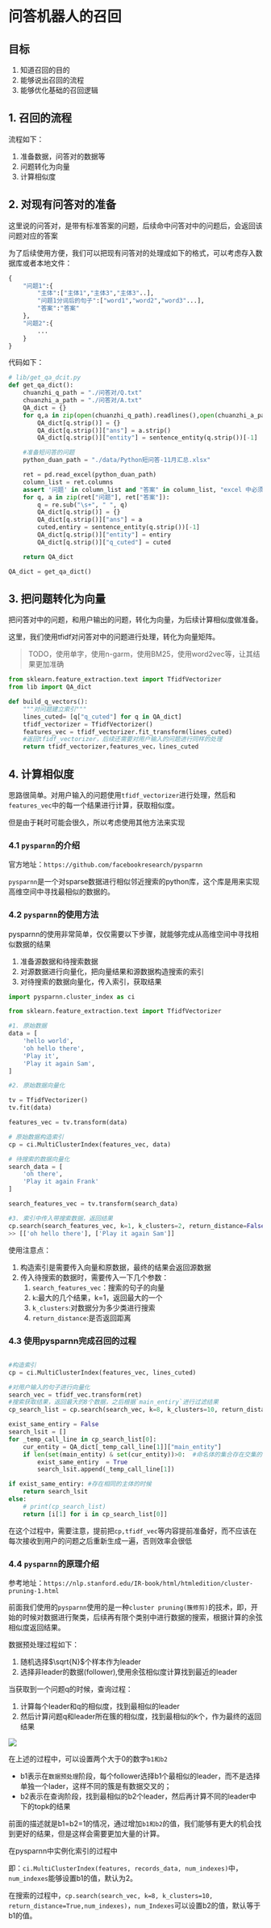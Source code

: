 # 问答机器人的召回

## 目标

1. 知道召回的目的
2. 能够说出召回的流程
3. 能够优化基础的召回逻辑



## 1. 召回的流程

流程如下：

1. 准备数据，问答对的数据等
2. 问题转化为向量
3. 计算相似度



## 2. 对现有问答对的准备

这里说的问答对，是带有标准答案的问题，后续命中问答对中的问题后，会返回该问题对应的答案

为了后续使用方便，我们可以把现有问答对的处理成如下的格式，可以考虑存入数据库或者本地文件：

```python
{
    "问题1":{
        "主体":["主体1","主体3","主体3"..],
        "问题1分词后的句子":["word1","word2","word3"...],
        "答案":"答案"
    },
    "问题2":{
        ...
    }
}
```

代码如下：

```python
# lib/get_qa_dcit.py
def get_qa_dict():
    chuanzhi_q_path = "./问答对/Q.txt"
    chuanzhi_a_path = "./问答对/A.txt"
    QA_dict = {}
    for q,a in zip(open(chuanzhi_q_path).readlines(),open(chuanzhi_a_path).readlines()):
        QA_dict[q.strip()] = {}
        QA_dict[q.strip()]["ans"] = a.strip()
        QA_dict[q.strip()]["entity"] = sentence_entity(q.strip())[-1]

    #准备短问答的问题
    python_duan_path = "./data/Python短问答-11月汇总.xlsx"

    ret = pd.read_excel(python_duan_path)
    column_list = ret.columns
    assert '问题' in column_list and "答案" in column_list, "excel 中必须包含问题和答案"
    for q, a in zip(ret["问题"], ret["答案"]):
        q = re.sub("\s+", " ", q)
        QA_dict[q.strip()] = {}
        QA_dict[q.strip()]["ans"] = a
        cuted,entiry = sentence_entity(q.strip())[-1]
        QA_dict[q.strip()]["entity"] = entiry
        QA_dict[q.strip()]["q_cuted"] = cuted

    return QA_dict

QA_dict = get_qa_dict()
```

## 3. 把问题转化为向量

把问答对中的问题，和用户输出的问题，转化为向量，为后续计算相似度做准备。

这里，我们使用tfidf对问答对中的问题进行处理，转化为向量矩阵。

> TODO，使用单字，使用n-garm，使用BM25，使用word2vec等，让其结果更加准确

```python
from sklearn.feature_extraction.text import TfidfVectorizer
from lib import QA_dict

def build_q_vectors():
    """对问题建立索引"""
    lines_cuted= [q["q_cuted"] for q in QA_dict]
    tfidf_vectorizer = TfidfVectorizer()
    features_vec = tfidf_vectorizer.fit_transform(lines_cuted)
    #返回tfidf_vectorizer，后续还需要对用户输入的问题进行同样的处理
	return tfidf_vectorizer,features_vec，lines_cuted
```

## 4. 计算相似度

思路很简单。对用户输入的问题使用`tfidf_vectorizer`进行处理，然后和`features_vec`中的每一个结果进行计算，获取相似度。

但是由于耗时可能会很久，所以考虑使用其他方法来实现

### 4.1 `pysparnn`的介绍

官方地址：`https://github.com/facebookresearch/pysparnn`

`pysparnn`是一个对sparse数据进行相似邻近搜索的python库，这个库是用来实现 高维空间中寻找最相似的数据的。

### 4.2 `pysparnn`的使用方法

pysparnn的使用非常简单，仅仅需要以下步骤，就能够完成从高维空间中寻找相似数据的结果

1. 准备源数据和待搜索数据
2. 对源数据进行向量化，把向量结果和源数据构造搜索的索引
3. 对待搜索的数据向量化，传入索引，获取结果

```python
import pysparnn.cluster_index as ci

from sklearn.feature_extraction.text import TfidfVectorizer

#1. 原始数据
data = [
    'hello world',
    'oh hello there',
    'Play it',
    'Play it again Sam',
]  

#2. 原始数据向量化

tv = TfidfVectorizer()
tv.fit(data)

features_vec = tv.transform(data)

# 原始数据构造索引
cp = ci.MultiClusterIndex(features_vec, data)

# 待搜索的数据向量化
search_data = [
    'oh there',
    'Play it again Frank'
]

search_features_vec = tv.transform(search_data)

#3. 索引中传入带搜索数据，返回结果
cp.search(search_features_vec, k=1, k_clusters=2, return_distance=False)
>> [['oh hello there'], ['Play it again Sam']]
```

使用注意点：

1. 构造索引是需要传入向量和原数据，最终的结果会返回源数据
2. 传入待搜索的数据时，需要传入一下几个参数：
   1. `search_features_vec`：搜索的句子的向量
   2. `k`:最大的几个结果，k=1，返回最大的一个
   3. `k_clusters`:对数据分为多少类进行搜索
   4. `return_distance`:是否返回距离

### 4.3 使用pysparnn完成召回的过程

```python

#构造索引
cp = ci.MultiClusterIndex(features_vec, lines_cuted)

#对用户输入的句子进行向量化
search_vec = tfidf_vec.transform(ret)
#搜索获取结果，返回最大的8个数据，之后根据`main_entiry`进行过滤结果
cp_search_list = cp.search(search_vec, k=8, k_clusters=10, return_distance=True)

exist_same_entiry = False
search_lsit = []
for _temp_call_line in cp_search_list[0]:
    cur_entity = QA_dict[_temp_call_line[1]]["main_entity"]
    if len(set(main_entity) & set(cur_entity))>0:  #命名体的集合存在交集的时候返回
        exist_same_entiry  = True
        search_lsit.append(_temp_call_line[1])

if exist_same_entiry: #存在相同的主体的时候
    return search_lsit
else:
    # print(cp_search_list)
    return [i[1] for i in cp_search_list[0]]

```

在这个过程中，需要注意，提前把`cp,tfidf_vec`等内容提前准备好，而不应该在每次接收到用户的问题之后重新生成一遍，否则效率会很低

### 4.4 `pysparnn`的原理介绍

参考地址：`https://nlp.stanford.edu/IR-book/html/htmledition/cluster-pruning-1.html`

前面我们使用的`pysparnn`使用的是一种`cluster pruning(簇修剪)`的技术，即，开始的时候对数据进行聚类，后续再有限个类别中进行数据的搜索，根据计算的余弦相似度返回结果。

数据预处理过程如下：

1. 随机选择$\sqrt{N}$个样本作为leader
2. 选择非leader的数据(follower),使用余弦相似度计算找到最近的leader

当获取到一个问题q的时候，查询过程：

1. 计算每个leader和q的相似度，找到最相似的leader
2. 然后计算问题q和leader所在簇的相似度，找到最相似的k个，作为最终的返回结果

![](../images/2.4/pysparnn.png)





在上述的过程中，可以设置两个大于0的数字`b1和b2`

- b1表示在`数据预处理`阶段，每个follower选择b1个最相似的leader，而不是选择单独一个lader，这样不同的簇是有数据交叉的；
- b2表示在查询阶段，找到最相似的b2个leader，然后再计算不同的leader中下的topk的结果

前面的描述就是b1=b2=1的情况，通过增加`b1和b2`的值，我们能够有更大的机会找到更好的结果，但是这样会需要更加大量的计算。

在pysparnn中实例化索引的过程中

 即：`ci.MultiClusterIndex(features, records_data, num_indexes)`中，`num_indexes`能够设置b1的值，默认为2。

在搜索的过程中，`cp.search(search_vec, k=8, k_clusters=10, return_distance=True,num_indexes)`，`num_Indexes`可以设置b2的值，默认等于b1的值。
